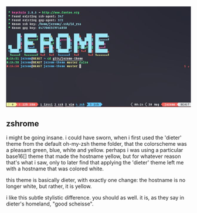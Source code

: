 ![terminal du j'rome](https://raw.githubusercontent.com/jeromescuggs/jerome-theme/master/theme.jpg)

## zshrome

i might be going insane. i could have sworn, when i first used the 'dieter' theme from the default oh-my-zsh theme folder, that the colorscheme was a pleasant green,  blue, white and yellow. perhaps i was using a particular base16[] theme that made the hostname yellow, but for whatever reason that's what i saw, only to later find that applying the 'dieter' theme left me with a hostname that was colored white.

this theme is basically dieter, with exactly one change: the hostname is no longer white, but rather, it is yellow. 

i like this subtle stylistic difference. you should as well. it is, as they say in dieter's homeland, "good scheisse". 
